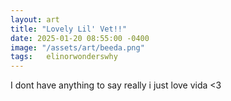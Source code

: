 ```yaml
---
layout: art
title: "Lovely Lil' Vet!!"
date: 2025-01-20 08:55:00 -0400
image: "/assets/art/beeda.png"
tags:   elinorwonderswhy
---
```


I dont have anything to say really i just love vida <3